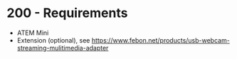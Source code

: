 # 200 - Requirements

- ATEM Mini
- Extension (optional), see https://www.febon.net/products/usb-webcam-streaming-mulitimedia-adapter
